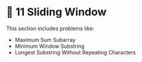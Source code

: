 # 📂 11 Sliding Window

This section includes problems like:
- Maximum Sum Subarray
- Minimum Window Substring
- Longest Substring Without Repeating Characters
